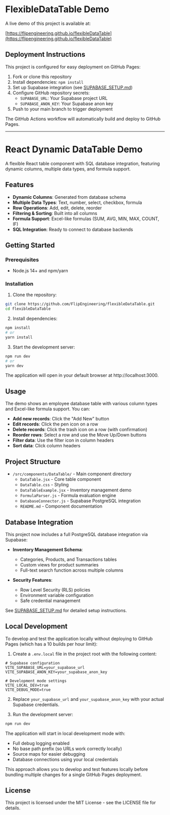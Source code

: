 # FlexibleDataTable Demo

A live demo of this project is available at:

[https://flipengineering.github.io/flexibleDataTable](https://flipengineering.github.io/flexibleDataTable)

## Deployment Instructions

This project is configured for easy deployment on GitHub Pages:

1. Fork or clone this repository
2. Install dependencies: `npm install`
3. Set up Supabase integration (see [SUPABASE_SETUP.md](SUPABASE_SETUP.md))
4. Configure GitHub repository secrets:
   - `SUPABASE_URL`: Your Supabase project URL
   - `SUPABASE_ANON_KEY`: Your Supabase anon key
5. Push to your main branch to trigger deployment

The GitHub Actions workflow will automatically build and deploy to GitHub Pages.

---

# React Dynamic DataTable Demo

A flexible React table component with SQL database integration, featuring dynamic columns, multiple data types, and formula support.

## Features

- **Dynamic Columns**: Generated from database schema
- **Multiple Data Types**: Text, number, select, checkbox, formula
- **Row Operations**: Add, edit, delete, reorder
- **Filtering & Sorting**: Built into all columns
- **Formula Support**: Excel-like formulas (SUM, AVG, MIN, MAX, COUNT, IF)
- **SQL Integration**: Ready to connect to database backends

## Getting Started

### Prerequisites

- Node.js 14+ and npm/yarn

### Installation

1. Clone the repository:
```bash
git clone https://github.com/FlipEngineering/flexibleDataTable.git
cd flexibleDataTable
```

2. Install dependencies:
```bash
npm install
# or
yarn install
```

3. Start the development server:
```bash
npm run dev
# or
yarn dev
```

The application will open in your default browser at http://localhost:3000.

## Usage

The demo shows an employee database table with various column types and Excel-like formula support. You can:

- **Add new records**: Click the "Add New" button
- **Edit records**: Click the pen icon on a row
- **Delete records**: Click the trash icon on a row (with confirmation)
- **Reorder rows**: Select a row and use the Move Up/Down buttons
- **Filter data**: Use the filter icon in column headers
- **Sort data**: Click column headers

## Project Structure

- `/src/components/DataTable/` - Main component directory
  - `DataTable.jsx` - Core table component
  - `DataTable.css` - Styling
  - `DataTableExample.jsx` - Inventory management demo
  - `FormulaParser.js` - Formula evaluation engine
  - `DatabaseConnector.js` - Supabase PostgreSQL integration
  - `README.md` - Component documentation

## Database Integration

This project now includes a full PostgreSQL database integration via Supabase:

- **Inventory Management Schema**:
  - Categories, Products, and Transactions tables
  - Custom views for product summaries
  - Full-text search function across multiple columns
  
- **Security Features**:
  - Row Level Security (RLS) policies
  - Environment variable configuration
  - Safe credential management

See [SUPABASE_SETUP.md](SUPABASE_SETUP.md) for detailed setup instructions.

## Local Development

To develop and test the application locally without deploying to GitHub Pages (which has a 10 builds per hour limit):

1. Create a `.env.local` file in the project root with the following content:

```
# Supabase configuration
VITE_SUPABASE_URL=your_supabase_url
VITE_SUPABASE_ANON_KEY=your_supabase_anon_key

# Development mode settings
VITE_LOCAL_DEV=true
VITE_DEBUG_MODE=true
```

2. Replace `your_supabase_url` and `your_supabase_anon_key` with your actual Supabase credentials.

3. Run the development server:

```bash
npm run dev
```

The application will start in local development mode with:
- Full debug logging enabled
- No base path prefix (so URLs work correctly locally)
- Source maps for easier debugging
- Database connections using your local credentials

This approach allows you to develop and test features locally before bundling multiple changes for a single GitHub Pages deployment.

## License

This project is licensed under the MIT License - see the LICENSE file for details.
